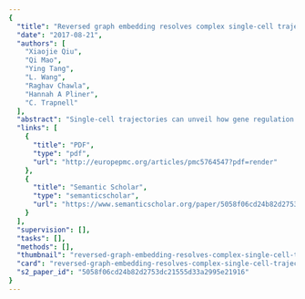```yaml
---
{
  "title": "Reversed graph embedding resolves complex single-cell trajectories",
  "date": "2017-08-21",
  "authors": [
    "Xiaojie Qiu",
    "Qi Mao",
    "Ying Tang",
    "L. Wang",
    "Raghav Chawla",
    "Hannah A Pliner",
    "C. Trapnell"
  ],
  "abstract": "Single-cell trajectories can unveil how gene regulation governs cell fate decisions. However, learning the structure of complex trajectories with multiple branches remains a challenging computational problem. We present Monocle 2, an algorithm that uses reversed graph embedding to describe multiple fate decisions in a fully unsupervised manner. We applied Monocle 2 to two studies of blood development and found that mutations in the genes encoding key lineage transcription factors divert cells to alternative fates.",
  "links": [
    {
      "title": "PDF",
      "type": "pdf",
      "url": "http://europepmc.org/articles/pmc5764547?pdf=render"
    },
    {
      "title": "Semantic Scholar",
      "type": "semanticscholar",
      "url": "https://www.semanticscholar.org/paper/5058f06cd24b82d2753dc21555d33a2995e21916"
    }
  ],
  "supervision": [],
  "tasks": [],
  "methods": [],
  "thumbnail": "reversed-graph-embedding-resolves-complex-single-cell-trajectories-thumb.jpg",
  "card": "reversed-graph-embedding-resolves-complex-single-cell-trajectories-card.jpg",
  "s2_paper_id": "5058f06cd24b82d2753dc21555d33a2995e21916"
}
---
```


